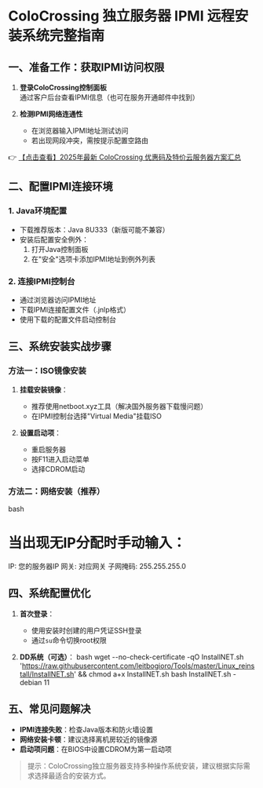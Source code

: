 # ColoCrossing 独立服务器 IPMI 远程安装系统完整指南

## 一、准备工作：获取IPMI访问权限

1. **登录ColoCrossing控制面板**  
   通过客户后台查看IPMI信息（也可在服务开通邮件中找到）
   
2. **检测IPMI网络连通性**  
   - 在浏览器输入IPMI地址测试访问
   - 若出现网段冲突，需按提示配置空路由

👉 [【点击查看】2025年最新 ColoCrossing 优惠码及特价云服务器方案汇总](https://bit.ly/ColoCrossing)

## 二、配置IPMI连接环境

### 1. Java环境配置
- 下载推荐版本：Java 8U333（新版可能不兼容）
- 安装后配置安全例外：
  1. 打开Java控制面板
  2. 在"安全"选项卡添加IPMI地址到例外列表

### 2. 连接IPMI控制台
- 通过浏览器访问IPMI地址
- 下载IPMI连接配置文件（.jnlp格式）
- 使用下载的配置文件启动控制台

## 三、系统安装实战步骤

### 方法一：ISO镜像安装
1. **挂载安装镜像**：
   - 推荐使用netboot.xyz工具（解决国外服务器下载慢问题）
   - 在IPMI控制台选择"Virtual Media"挂载ISO

2. **设置启动项**：
   - 重启服务器
   - 按F11进入启动菜单
   - 选择CDROM启动

### 方法二：网络安装（推荐）
bash
# 当出现无IP分配时手动输入：
IP: 您的服务器IP
网关: 对应网关
子网掩码: 255.255.255.0

## 四、系统配置优化

1. **首次登录**：
   - 使用安装时创建的用户凭证SSH登录
   - 通过`su`命令切换root权限

2. **DD系统（可选）**：
bash
wget --no-check-certificate -qO InstallNET.sh 'https://raw.githubusercontent.com/leitbogioro/Tools/master/Linux_reinstall/InstallNET.sh' && chmod a+x InstallNET.sh
bash InstallNET.sh -debian 11

## 五、常见问题解决

- **IPMI连接失败**：检查Java版本和防火墙设置
- **网络安装卡顿**：建议选择离机房较近的镜像源
- **启动项问题**：在BIOS中设置CDROM为第一启动项

> 提示：ColoCrossing独立服务器支持多种操作系统安装，建议根据实际需求选择最适合的安装方式。